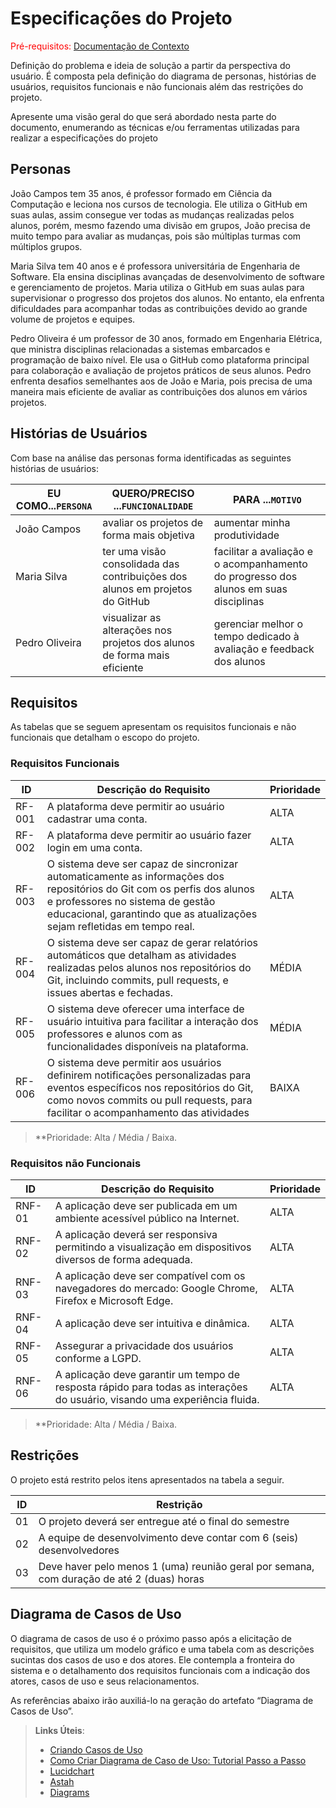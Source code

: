# Especificações do Projeto

<span style="color:red">Pré-requisitos: <a href="1-Documentação de Contexto.md"> Documentação de Contexto</a></span>

Definição do problema e ideia de solução a partir da perspectiva do usuário. É composta pela definição do  diagrama de personas, histórias de usuários, requisitos funcionais e não funcionais além das restrições do projeto.

Apresente uma visão geral do que será abordado nesta parte do documento, enumerando as técnicas e/ou ferramentas utilizadas para realizar a especificações do projeto

## Personas

João Campos tem 35 anos, é professor formado em Ciência da Computação e leciona nos cursos de tecnologia. Ele utiliza o GitHub em suas aulas, assim consegue ver todas as mudanças realizadas pelos alunos, porém, mesmo fazendo uma divisão em grupos, João precisa de muito tempo para avaliar as mudanças, pois são múltiplas turmas com múltiplos grupos.

Maria Silva tem 40 anos e é professora universitária de Engenharia de Software. Ela ensina disciplinas avançadas de desenvolvimento de software e gerenciamento de projetos. Maria utiliza o GitHub em suas aulas para supervisionar o progresso dos projetos dos alunos. No entanto, ela enfrenta dificuldades para acompanhar todas as contribuições devido ao grande volume de projetos e equipes.

Pedro Oliveira é um professor de 30 anos, formado em Engenharia Elétrica, que ministra disciplinas relacionadas a sistemas embarcados e programação de baixo nível. Ele usa o GitHub como plataforma principal para colaboração e avaliação de projetos práticos de seus alunos. Pedro enfrenta desafios semelhantes aos de João e Maria, pois precisa de uma maneira mais eficiente de avaliar as contribuições dos alunos em vários projetos.

## Histórias de Usuários

Com base na análise das personas forma identificadas as seguintes histórias de usuários:

| EU COMO...`PERSONA` | QUERO/PRECISO ...`FUNCIONALIDADE` | PARA ...`MOTIVO`|
|------------|-------------------|----------|
| João Campos  | avaliar os projetos de forma mais objetiva | aumentar minha produtividade |
| Maria Silva  | ter uma visão consolidada das contribuições dos alunos em projetos do GitHub	| facilitar a avaliação e o acompanhamento do progresso dos alunos em suas disciplinas
| Pedro Oliveira  | visualizar as alterações nos projetos dos alunos de forma mais eficiente	| gerenciar melhor o tempo dedicado à avaliação e feedback dos alunos

## Requisitos

As tabelas que se seguem apresentam os requisitos funcionais e não funcionais que detalham o escopo do projeto.

### Requisitos Funcionais

|ID    | Descrição do Requisito  | Prioridade |
|------|-----------------------------------------|----|
|RF-001| A plataforma deve permitir ao usuário cadastrar uma conta. | ALTA | 
|RF-002| A plataforma deve permitir ao usuário fazer login em uma conta. | ALTA | 
|RF-003| O sistema deve ser capaz de sincronizar automaticamente as informações dos repositórios do Git com os perfis dos alunos e professores no sistema de gestão educacional, garantindo que as atualizações sejam refletidas em tempo real. | ALTA |
|RF-004| O sistema deve ser capaz de gerar relatórios automáticos que detalham as atividades realizadas pelos alunos nos repositórios do Git, incluindo commits, pull requests, e issues abertas e fechadas. | MÉDIA |
|RF-005| O sistema deve oferecer uma interface de usuário intuitiva para facilitar a interação dos professores e alunos com as funcionalidades disponíveis na plataforma. | MÉDIA |
|RF-006| O sistema deve permitir aos usuários definirem notificações personalizadas para eventos específicos nos repositórios do Git, como novos commits ou pull requests, para facilitar o acompanhamento das atividades | BAIXA |

> **Prioridade: Alta / Média / Baixa. 

### Requisitos não Funcionais

|ID     | Descrição do Requisito  |Prioridade |
|-------|-------------------------|----|
| RNF-01 | A aplicação deve ser publicada em um ambiente acessível público na Internet. | ALTA |
| RNF-02 | A aplicação deverá ser responsiva permitindo a visualização em dispositivos diversos de forma adequada. | ALTA |
| RNF-03 | A aplicação deve ser compatível com os navegadores do mercado: Google Chrome, Firefox e Microsoft Edge. | ALTA |
| RNF-04 | A aplicação deve ser intuitiva e dinâmica. | ALTA |
| RNF-05 | Assegurar a privacidade dos usuários conforme a LGPD. | ALTA | 
| RNF-06 | A aplicação deve garantir um tempo de resposta rápido para todas as interações do usuário, visando uma experiência fluida.  | ALTA |

> **Prioridade: Alta / Média / Baixa. 

## Restrições

O projeto está restrito pelos itens apresentados na tabela a seguir.

|ID| Restrição                                             |
|--|-------------------------------------------------------|
|01| O projeto deverá ser entregue até o final do semestre |
|02| A equipe de desenvolvimento deve contar com 6 (seis) desenvolvedores |
|03| Deve haver pelo menos 1 (uma) reunião geral por semana, com duração de até 2 (duas) horas |

## Diagrama de Casos de Uso

O diagrama de casos de uso é o próximo passo após a elicitação de requisitos, que utiliza um modelo gráfico e uma tabela com as descrições sucintas dos casos de uso e dos atores. Ele contempla a fronteira do sistema e o detalhamento dos requisitos funcionais com a indicação dos atores, casos de uso e seus relacionamentos. 

As referências abaixo irão auxiliá-lo na geração do artefato “Diagrama de Casos de Uso”.

> **Links Úteis**:
> - [Criando Casos de Uso](https://www.ibm.com/docs/pt-br/elm/6.0?topic=requirements-creating-use-cases)
> - [Como Criar Diagrama de Caso de Uso: Tutorial Passo a Passo](https://gitmind.com/pt/fazer-diagrama-de-caso-uso.html/)
> - [Lucidchart](https://www.lucidchart.com/)
> - [Astah](https://astah.net/)
> - [Diagrams](https://app.diagrams.net/)
